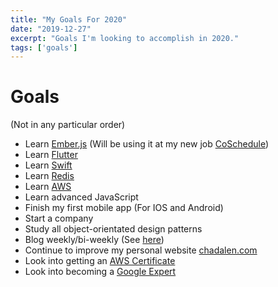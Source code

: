```yaml
---
title: "My Goals For 2020"
date: "2019-12-27"
excerpt: "Goals I'm looking to accomplish in 2020."
tags: ['goals']
---
```


# Goals
(Not in any particular order)
* Learn [Ember.js](https://emberjs.com/) (Will be using it at my new job [CoSchedule](https://coschedule.com/))
* Learn [Flutter](https://flutter.dev/)
* Learn [Swift](https://swift.org/)
* Learn [Redis](https://redis.io/)
* Learn [AWS](https://aws.amazon.com/)
* Learn advanced JavaScript
* Finish my first mobile app (For IOS and Android)
* Start a company
* Study all object-orientated design patterns
* Blog weekly/bi-weekly (See [here](https://chadalen.com/blog))
* Continue to improve my personal website [chadalen.com](https://chadalen.com)
* Look into getting an [AWS Certificate](https://aws.amazon.com/certification/)
* Look into becoming a [Google Expert](https://developers.google.com/community/experts)
